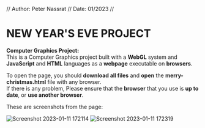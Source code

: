 // Author: Peter Nassrat // Date: 01/2023 //
# NEW YEAR'S EVE PROJECT
**Computer Graphics Project:**\
This is a Computer Graphics project built with a **WebGL** system and **JavaScript** and **HTML** languages as a **webpage** executable on **browsers**.

To open the page, you should **download all files** and **open** the **merry-christmas.html** file with any browser.\
If there is any problem, Please ensure that the **browser** that you use is **up to date**, or **use another browser**.

These are screenshots from the page:

![Screenshot 2023-01-11 172114](https://user-images.githubusercontent.com/93524169/211844744-b66bafb1-49e2-4555-a53f-3d60dd16d337.png)
![Screenshot 2023-01-11 172319](https://user-images.githubusercontent.com/93524169/211845292-a0e62858-715e-4175-9cf5-04696a0c6e04.png)
